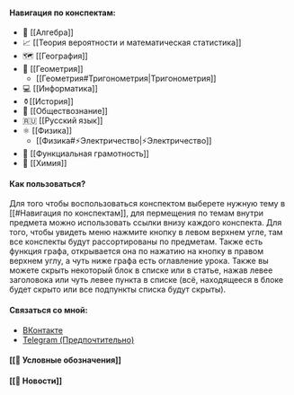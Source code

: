 #### Навигация по конспектам:
- 🔢 [[Алгебра]]
- 📈 [[Теория вероятности и математическая статистика]]
- 🗺 [[География]]
-  📐 [[Геометрия]]
	- [[Геометрия#Тригонометрия|Тригонометрия]]
-  💻 [[Информатика]]
- ⚱️[[История]]
- 👥 [[Обществознание]]
- 🇷🇺 [[Русский язык]]
- ⚛ [[Физика]]
	- [[Физика#⚡Электричество|⚡Электричество]]
- 📝 [[Функциальная грамотность]]
-  🧪 [[Химия]]

#### Как пользоваться?
Для того чтобы воспользоваться конспектом выберете нужную тему в [[#Навигация по конспектам]], для пермещения по темам внутри предмета можно использовать ссылки внизу каждого конспекта. Для того, чтобы увидеть меню нажмите кнопку в левом верхнем угле, там все конспекты будут рассортированы по предметам. Также есть функция графа, открывается она по нажатию на кнопку в правом верхнем углу, а чуть ниже графа есть оглавление урока. Также вы можете скрыть некоторый блок в списке или в статье, нажав левее заголовока или чуть левее пункта в списке (всё, находящееся в блоке будет скрыто или все подпункты списка будут скрыты).
#### Связаться со мной:
- [ВКонтакте](https://vk.com/ilian445)
- [Telegram (Предпочтительно)](https://t.me/giant47)
#### [[🔣 Условные обозначения]]
#### [[📰 Новости]]
